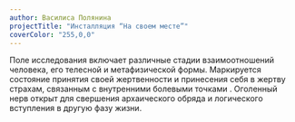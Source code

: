 ```yaml
---
author: Василиса Полянина
projectTitle: "Инсталляция “На своем месте”"
coverColor: "255,0,0"
---
```

Поле исследования включает различные стадии взаимоотношений человека, его телесной и метафизической формы. Маркируется состояние принятия своей жертвенности и принесения себя в жертву страхам, связанным с внутренними болевыми точками . Оголенный нерв открыт для свершения архаического обряда и логического вступления в другую фазу жизни.